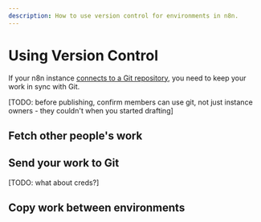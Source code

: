 ```yaml
---
description: How to use version control for environments in n8n.
---
```


# Using Version Control

If your n8n instance [connects to a Git repository](/environments/version-control/setup/), you need to keep your work in sync with Git.

[TODO: before publishing, confirm members can use git, not just instance owners - they couldn't when you started drafting]

## Fetch other people's work



## Send your work to Git

[TODO: what about creds?]

## Copy work between environments

